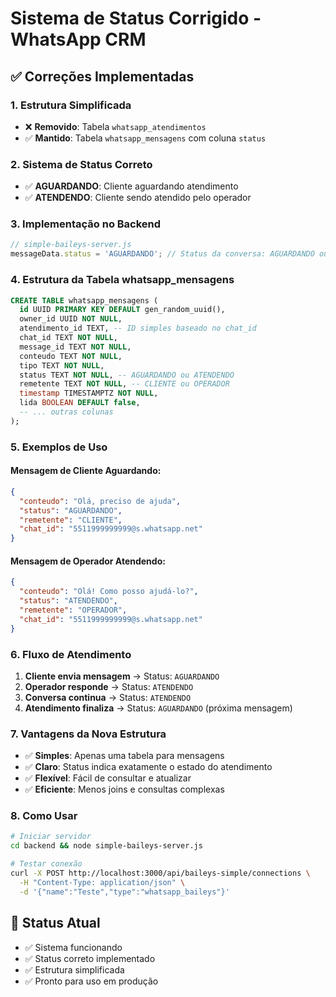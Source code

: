 # Sistema de Status Corrigido - WhatsApp CRM

## ✅ Correções Implementadas

### 1. **Estrutura Simplificada**
- ❌ **Removido**: Tabela `whatsapp_atendimentos` 
- ✅ **Mantido**: Tabela `whatsapp_mensagens` com coluna `status`

### 2. **Sistema de Status Correto**
- ✅ **AGUARDANDO**: Cliente aguardando atendimento
- ✅ **ATENDENDO**: Cliente sendo atendido pelo operador

### 3. **Implementação no Backend**
```javascript
// simple-baileys-server.js
messageData.status = 'AGUARDANDO'; // Status da conversa: AGUARDANDO ou ATENDENDO
```

### 4. **Estrutura da Tabela whatsapp_mensagens**
```sql
CREATE TABLE whatsapp_mensagens (
  id UUID PRIMARY KEY DEFAULT gen_random_uuid(),
  owner_id UUID NOT NULL,
  atendimento_id TEXT, -- ID simples baseado no chat_id
  chat_id TEXT NOT NULL,
  message_id TEXT NOT NULL,
  conteudo TEXT NOT NULL,
  tipo TEXT NOT NULL,
  status TEXT NOT NULL, -- AGUARDANDO ou ATENDENDO
  remetente TEXT NOT NULL, -- CLIENTE ou OPERADOR
  timestamp TIMESTAMPTZ NOT NULL,
  lida BOOLEAN DEFAULT false,
  -- ... outras colunas
);
```

### 5. **Exemplos de Uso**

#### Mensagem de Cliente Aguardando:
```json
{
  "conteudo": "Olá, preciso de ajuda",
  "status": "AGUARDANDO",
  "remetente": "CLIENTE",
  "chat_id": "5511999999999@s.whatsapp.net"
}
```

#### Mensagem de Operador Atendendo:
```json
{
  "conteudo": "Olá! Como posso ajudá-lo?",
  "status": "ATENDENDO", 
  "remetente": "OPERADOR",
  "chat_id": "5511999999999@s.whatsapp.net"
}
```

### 6. **Fluxo de Atendimento**
1. **Cliente envia mensagem** → Status: `AGUARDANDO`
2. **Operador responde** → Status: `ATENDENDO`
3. **Conversa continua** → Status: `ATENDENDO`
4. **Atendimento finaliza** → Status: `AGUARDANDO` (próxima mensagem)

### 7. **Vantagens da Nova Estrutura**
- ✅ **Simples**: Apenas uma tabela para mensagens
- ✅ **Claro**: Status indica exatamente o estado do atendimento
- ✅ **Flexível**: Fácil de consultar e atualizar
- ✅ **Eficiente**: Menos joins e consultas complexas

### 8. **Como Usar**
```bash
# Iniciar servidor
cd backend && node simple-baileys-server.js

# Testar conexão
curl -X POST http://localhost:3000/api/baileys-simple/connections \
  -H "Content-Type: application/json" \
  -d '{"name":"Teste","type":"whatsapp_baileys"}'
```

## 🎯 Status Atual
- ✅ Sistema funcionando
- ✅ Status correto implementado
- ✅ Estrutura simplificada
- ✅ Pronto para uso em produção
